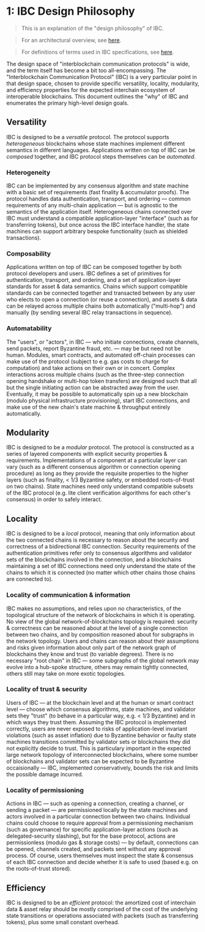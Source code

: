 # 1: IBC Design Philosophy

> This is an explanation of the "design philosophy" of IBC.

> For an architectural overview, see [here](./1_IBC_ARCHITECTURE.md).

> For definitions of terms used in IBC specifications, see [here](./3_IBC_TERMINOLOGY.md).

The design space of "interblockchain communication protocols" is wide, and the term itself has become a bit too all-encompassing. The "Interblockchain Communication Protocol" (IBC) is a very particular point in that design space, chosen to provide specific versatility, locality, modularity, and efficiency properties for the expected interchain ecosystem of interoperable blockchains. This document outlines the "why" of IBC and enumerates the primary high-level design goals.

## Versatility

IBC is designed to be a *versatile* protocol. The protocol supports *heterogeneous* blockchains whose state machines implement different semantics in different languages. Applications written on top of IBC can be *composed* together, and IBC protocol steps themselves can be *automated*.

### Heterogeneity

IBC can be implemented by any consensus algorithm and state machine with a basic set of requirements (fast finality & accumulator proofs). The protocol handles data authentication, transport, and ordering — common requirements of any multi-chain application — but is agnostic to the semantics of the application itself. Heterogeneous chains connected over IBC must understand a compatible application-layer "interface" (such as for transferring tokens), but once across the IBC interface handler, the state machines can support arbitrary bespoke functionality (such as shielded transactions).

### Composability

Applications written on top of IBC can be composed together by both protocol developers and users. IBC defines a set of primitives for authentication, transport, and ordering, and a set of application-layer standards for asset & data semantics. Chains which support compatible standards can be connected together and transacted between by any user who elects to open a connection (or reuse a connection), and assets & data can be relayed across multiple chains both automatically ("multi-hop") and manually (by sending several IBC relay transactions in sequence).

### Automatability

The "users", or "actors", in IBC — who initiate connections, create channels, send packets, report Byzantine fraud, etc. — may be but need not be human. Modules, smart contracts, and automated off-chain processes can make use of the protocol (subject to e.g. gas costs to charge for computation) and take actions on their own or in concert. Complex interactions across multiple chains (such as the three-step connection opening handshake or multi-hop token transfers) are designed such that all but the single initiating action can be abstracted away from the user. Eventually, it may be possible to automatically spin up a new blockchain (modulo physical infrastructure provisioning), start IBC connections, and make use of the new chain's state machine & throughput entirely automatically.

## Modularity

IBC is designed to be a *modular* protocol. The protocol is constructed as a series of layered components with explicit security properties & requirements. Implementations of a component at a particular layer can vary (such as a different consensus algorithm or connection opening procedure) as long as they provide the requisite properties to the higher layers (such as finality, < 1/3 Byzantine safety, or embedded roots-of-trust on two chains). State machines need only understand compatible subsets of the IBC protocol (e.g. lite client verification algorithms for each other's consensus) in order to safely interact.

## Locality

IBC is designed to be a *local* protocol, meaning that only information about the two connected chains is necessary to reason about the security and correctness of a bidirectional IBC connection. Security requirements of the authentication primitives refer only to consensus algorithms and validator sets of the blockchains involved in the connection, and a blockchains maintaining a set of IBC connections need only understand the state of the chains to which it is connected (no matter which other chains those chains are connected to). 

### Locality of communication & information

IBC makes no assumptions, and relies upon no characteristics, of the topological structure of the network of blockchains in which it is operating. No view of the global network-of-blockchains topology is required: security & correctness can be reasoned about at the level of a single connection between two chains, and by composition reasoned about for subgraphs in the network topology. Users and chains can reason about their assumptions and risks given information about only part of the network graph of blockchains they know and trust (to variable degrees). There is no necessary "root chain" in IBC — some subgraphs of the global network may evolve into a hub-spoke structure, others may remain tightly connected, others still may take on more exotic topologies.

### Locality of trust & security

Users of IBC — at the blockchain level and at the human or smart contract level — choose which consensus algorithms, state machines, and validator sets they "trust" (to behave in a particular way, e.g. < 1/3 Byzantine) and in which ways they trust them. Assuming the IBC protocol is implemented correctly, users are never exposed to risks of application-level invariant violations (such as asset inflation) due to Byzantine behavior or faulty state machines transitions committed by validator sets or blockchains they did not explicitly decide to trust. This is particulary important in the expected large network topology of interconnected blockchains, where some number of blockchains and validator sets can be expected to be Byzantine occaisionally — IBC, implemented conservatively, bounds the risk and limits the possible damage incurred.

### Locality of permissioning

Actions in IBC — such as opening a connection, creating a channel, or sending a packet — are permissioned locally by the state machines and actors involved in a particular connection between two chains. Individual chains could choose to require approval from a permissioning mechanism (such as governance) for specific application-layer actions (such as delegated-security slashing), but for the base protocol, actions are permissionless (modulo gas & storage costs) — by default, connections can be opened, channels created, and packets sent without any approval process. Of course, users themselves must inspect the state & consensus of each IBC connection and decide whether it is safe to used (based e.g. on the roots-of-trust stored).

## Efficiency

IBC is designed to be an *efficient* protocol: the amortized cost of interchain data & asset relay should be mostly comprised of the cost of the underlying state transitions or operations associated with packets (such as transferring tokens), plus some small constant overhead.
